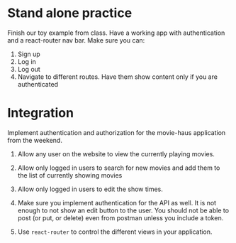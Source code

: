 # Stand alone practice

Finish our toy example from class. Have a working app with
authentication and a react-router nav bar. Make sure you can:

1. Sign up
2. Log in
3. Log out
4. Navigate to different routes. Have them show content only if you
   are authenticated
   
# Integration

Implement authentication and authorization for the movie-haus
application from the weekend. 

1. Allow any user on the website to view the currently playing
movies. 
2. Allow only logged in users to search for new movies and add them to
   the list of currently showing movies
3. Allow only logged in users to edit the show times. 
4. Make sure you implement authentication for the API as well. It is
   not enough to not show an edit button to the user. You should not
   be able to post (or put, or delete) even from postman unless you
   include a token. 
   
5. Use `react-router` to control the different views in your
   application. 
